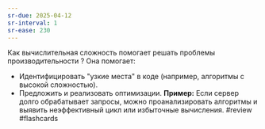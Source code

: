 ```yaml
---
sr-due: 2025-04-12
sr-interval: 1
sr-ease: 230
---
```

Как вычислительная сложность помогает решать проблемы производительности
?
Она помогает:
- Идентифицировать "узкие места" в коде (например, алгоритмы с высокой сложностью).
- Предложить и реализовать оптимизации.
**Пример:** Если сервер долго обрабатывает запросы, можно проанализировать алгоритмы и выявить неэффективный цикл или избыточные вычисления.
#review #flashcards
<!--SR:!2025-04-12,1,210--> 
